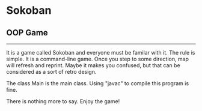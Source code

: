 # Sokoban

OOP Game
--------


----------


It is a game called Sokoban and everyone must be familar with it. 
The rule is simple. It is a command-line game. Once you step to some direction, map will refresh and reprint. Maybe it makes you confused, but that can be considered as a sort of retro design.

The class Main is the main class. Using "javac" to compile this program is fine.

There is nothing more to say. Enjoy the game!